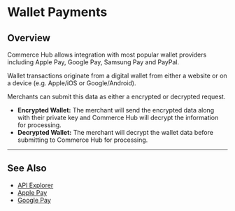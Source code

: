 # Wallet Payments

## Overview

Commerce Hub allows integration with most popular wallet providers including Apple Pay, Google Pay, Samsung Pay and PayPal.

Wallet transactions originate from a digital wallet from either a website or on a device (e.g. Apple/iOS or Google/Android).

Merchants can submit this data as either a encrypted or decrypted request. 

- **Encrypted Wallet:** The merchant will send the encrypted data along with their private key and Commerce Hub will decrypt the information for processing.
- **Decrypted Wallet:** The merchant will decrypt the wallet data before submitting to Commerce Hub for processing. 

---

## See Also
- [API Explorer](url)
- [Apple Pay](../Online-Mobile-Digital/Wallets-AltPayments/Apple-Pay/Apple-Pay.md)
- [Google Pay](../Online-Mobile-Digital/Wallets-AltPayments/Google-Pay/Google-Pay.md)